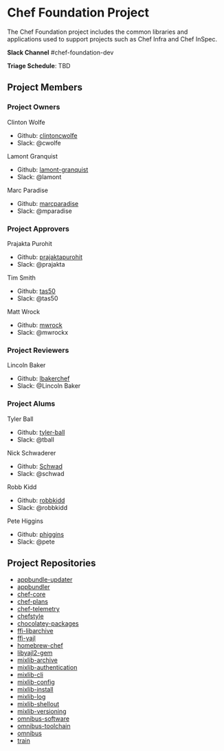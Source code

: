 # Chef Foundation Project

The Chef Foundation project includes the common libraries and applications used to support projects such as Chef Infra and Chef InSpec.

**Slack Channel** #chef-foundation-dev

**Triage Schedule**: TBD

## Project Members

### Project Owners

Clinton Wolfe

- Github: [clintoncwolfe](https://github.com/clintoncwolfe)
- Slack: @cwolfe

Lamont Granquist

- Github: [lamont-granquist](https://github.com/lamont-granquist)
- Slack: @lamont

Marc Paradise

- Github: [marcparadise](https://github.com/marcparadise)
- Slack: @mparadise

### Project Approvers

Prajakta Purohit

- Github: [prajaktapurohit](https://github.com/prajaktapurohit)
- Slack: @prajakta

Tim Smith

- Github: [tas50](https://github.com/tas50)
- Slack: @tas50

Matt Wrock

- Github: [mwrock](https://github.com/mwrock)
- Slack: @mwrockx

### Project Reviewers

Lincoln Baker

- Github: [lbakerchef](https://github.com/lbakerchef)
- Slack: @Lincoln Baker

### Project Alums

Tyler Ball

- Github: [tyler-ball](https://github.com/tyler-ball)
- Slack: @tball

Nick Schwaderer

- Github: [Schwad](https://github.com/Schwad)
- Slack: @schwad

Robb Kidd

- Github: [robbkidd](https://github.com/robbkidd)
- Slack: @robbkidd

Pete Higgins

- Github: [phiggins](http://github.com/phiggins)
- Slack: @pete

## Project Repositories

- [appbundle-updater](https://github.com/chef/appbundle-updater)
- [appbundler](https://github.com/chef/appbundler)
- [chef-core](https://github.com/chef/chef-core)
- [chef-plans](https://github.com/chef/chef-plans)
- [chef-telemetry](https://github.com/chef/chef-telemetry)
- [chefstyle](https://github.com/chef/chefstyle)
- [chocolatey-packages](https://github.com/chef/chocolatey-packages)
- [ffi-libarchive](https://github.com/chef/ffi-libarchive)
- [ffi-yajl](https://github.com/chef/ffi-yajl)
- [homebrew-chef](https://github.com/chef/homebrew-chef)
- [libyajl2-gem](https://github.com/chef/libyajl2-gem)
- [mixlib-archive](https://github.com/chef/mixlib-archive)
- [mixlib-authentication](https://github.com/chef/mixlib-authentication)
- [mixlib-cli](https://github.com/chef/mixlib-cli)
- [mixlib-config](https://github.com/chef/mixlib-config)
- [mixlib-install](https://github.com/chef/mixlib-install)
- [mixlib-log](https://github.com/chef/mixlib-log)
- [mixlib-shellout](https://github.com/chef/mixlib-shellout)
- [mixlib-versioning](https://github.com/chef/mixlib-versioning)
- [omnibus-software](https://github.com/chef/omnibus-software)
- [omnibus-toolchain](https://github.com/chef/omnibus-toolchain)
- [omnibus](https://github.com/chef/omnibus)
- [train](https://github.com/chef/train)
